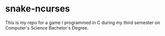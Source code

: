 # snake-ncurses
This is my repo for a game I programmed in C during my third semester on Computer's Science Bachelor's Degree.
